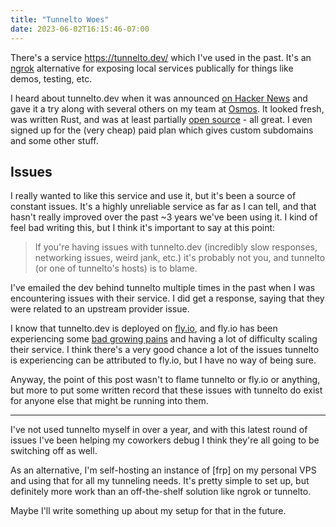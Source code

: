 ```yaml
---
title: "Tunnelto Woes"
date: 2023-06-02T16:15:46-07:00
---
```


There's a service <https://tunnelto.dev/> which I've used in the past.  It's an [ngrok](https://ngrok.com/) alternative for exposing local services publically for things like demos, testing, etc.

I heard about tunnelto.dev when it was announced [on Hacker News](https://news.ycombinator.com/item?id=23618456) and gave it a try along with several others on my team at [Osmos](https://osmos.io).  It looked fresh, was written Rust, and was at least partially [open source](https://github.com/agrinman/tunnelto) - all great.  I even signed up for the (very cheap) paid plan which gives custom subdomains and some other stuff.

## Issues

I really wanted to like this service and use it, but it's been a source of constant issues.  It's a highly unreliable service as far as I can tell, and that hasn't really improved over the past ~3 years we've been using it.  I kind of feel bad writing this, but I think it's important to say at this point:

> If you're having issues with tunnelto.dev (incredibly slow responses, networking issues, weird jank, etc.) it's probably not you, and tunnelto (or one of tunnelto's hosts) is to blame.

I've emailed the dev behind tunnelto multiple times in the past when I was encountering issues with their service.  I did get a response, saying that they were related to an upstream provider issue.

I know that tunnelto.dev is deployed on [fly.io](https://fly.io/), and fly.io has been experiencing some [bad growing pains](https://community.fly.io/t/reliability-its-not-great/11253) and having a lot of difficulty scaling their service.  I think there's a very good chance a lot of the issues tunnelto is experiencing can be attributed to fly.io, but I have no way of being sure.

Anyway, the point of this post wasn't to flame tunnelto or fly.io or anything, but more to put some written record that these issues with tunnelto do exist for anyone else that might be running into them.

---

I've not used tunnelto myself in over a year, and with this latest round of issues I've been helping my coworkers debug I think they're all going to be switching off as well.

As an alternative, I'm self-hosting an instance of [frp] on my personal VPS and using that for all my tunneling needs.  It's pretty simple to set up, but definitely more work than an off-the-shelf solution like ngrok or tunnelto.

Maybe I'll write something up about my setup for that in the future.
